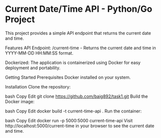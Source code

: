# Current Date/Time API - Python/Go Project
This project provides a simple API endpoint that returns the current date and time.

Features
API Endpoint: /current-time - Returns the current date and time in YYYY-MM-DD HH:MM:SS format.

Dockerized: The application is containerized using Docker for easy deployment and portability.

Getting Started
Prerequisites
Docker installed on your system.

Installation
Clone the repository:

bash
Copy
Edit
git clone https://github.com/baig892/task1.git
Build the Docker image:

bash
Copy
Edit
docker build -t current-time-api .
Run the container:

bash
Copy
Edit
docker run -p 5000:5000 current-time-api
Visit http://localhost:5000/current-time in your browser to see the current date and time.
